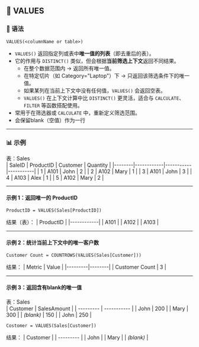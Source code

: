 ## 🧩 VALUES
### 📘 语法
```DAX
VALUES(<columnName or table>)
```
- `VALUES()` 返回指定列或表中**唯一值的列表**（即去重后的表）。  
- 它的作用与 `DISTINCT()` 类似，但会根据**当前筛选上下文**返回不同结果。  
  - 在整个数据范围内 → 返回所有唯一值。  
  - 在特定切片（如 Category="Laptop"）下 → 只返回该筛选条件下的唯一值。  
  - 如果某列在当前上下文中没有任何值，`VALUES()` 会返回空表。   
  - `VALUES()` 在上下文计算中比 `DISTINCT()` 更灵活，适合与 `CALCULATE`、`FILTER` 等函数搭配使用。
- 常用于在筛选器或 `CALCULATE` 中，重新定义筛选范围。
- 会保留blank（空值）作为一行

---

### 📊 示例
表：Sales  
| SaleID | ProductID | Customer | Quantity |
|--------|------------|-----------|-----------|
| 1 | A101 | John | 2 |
| 2 | A102 | Mary | 1 |
| 3 | A101 | John | 3 |
| 4 | A103 | Alex | 1 |
| 5 | A102 | Mary | 2 |

---

#### 示例 1：返回唯一的 ProductID
```DAX
ProductID = VALUES(Sales[ProductID])
```

结果（表）：
| ProductID |
|------------|
| A101 |
| A102 |
| A103 |

---

#### 示例 2：统计当前上下文中的唯一客户数
```DAX
Customer Count = COUNTROWS(VALUES(Sales[Customer]))
```

结果：
| Metric | Value |
|---------|--------|
| Customer Count | 3 |

---
#### 示例 3：返回含有blank的唯一值
表：Sales  
| Customer  | SalesAmount |
| --------- | ----------- |
| John      | 200         |
| Mary      | 300         |
| *(blank)* | 150         |
| John      | 250         |

```
Costomer = VALUES(Sales[Customer])
```

结果：
| Customer  |
| --------- |
| John      |
| Mary      |
| *(blank)* |




